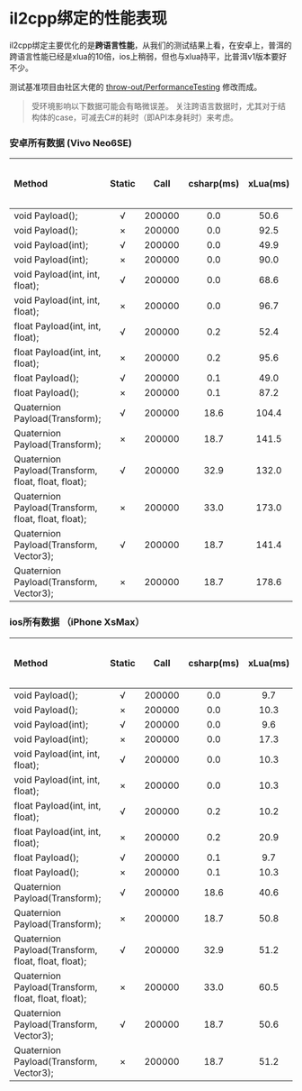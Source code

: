 # il2cpp绑定的性能表现
il2cpp绑定主要优化的是**跨语言性能**，从我们的测试结果上看，在安卓上，普洱的跨语言性能已经是xlua的10倍，ios上稍弱，但也与xlua持平，比普洱v1版本要好不少。

测试基准项目由社区大佬的 [throw-out/PerformanceTesting](https://github.com/throw-out/PerformanceTesting) 修改而成。


> 受环境影响以下数据可能会有略微误差。
> 关注跨语言数据时，尤其对于结构体的case，可减去C#的耗时（即API本身耗时）来考虑。

### 安卓所有数据 (Vivo Neo6SE)
| Method                                                | Static  | Call         | csharp(ms)   | xLua(ms)  | puerts v1 with wrapper(ms) | puerts v2 reflection (ms) | puerts v2 with wrapper (ms)
| :----                                                 | :----:  | :----:       | :----:       | :----:    | :----:                     | :----:                    | :----:           
| void Payload();                                       | √       | 200000       | 0.0          | 50.6      | 25.0                       | 20.0                      | 10.0             
| void Payload();                                       | ×       | 200000       | 0.0          | 92.5      | 31.0                       | 14.0                      | 11.0             
| void Payload(int);                                    | √       | 200000       | 0.0          | 49.9      | 12.0                       | 20.0                      | 8.0              
| void Payload(int);                                    | ×       | 200000       | 0.0          | 90.0      | 15.0                       | 26.0                      | 9.0              
| void Payload(int, int, float);                        | √       | 200000       | 0.0          | 68.6      | 41.0                       | 35.0                      | 8.0              
| void Payload(int, int, float);                        | ×       | 200000       | 0.0          | 96.7      | 23.0                       | 48.0                      | 28.0             
| float Payload(int, int, float);                       | √       | 200000       | 0.2          | 52.4      | 21.0                       | 69.0                      | 31.0             
| float Payload(int, int, float);                       | ×       | 200000       | 0.2          | 95.6      | 18.0                       | 60.0                      | 41.0          
| float Payload();                                      | √       | 200000       | 0.1          | 49.0      | 26.0                       | 39.0                      | 8.0              
| float Payload();                                      | ×       | 200000       | 0.1          | 87.2      | 19.0                       | 34.0                      | 10.0             
| Quaternion Payload(Transform);                        | √       | 200000       | 18.6         | 104.4     | 77.0                       | 48.0                      | 35.0             
| Quaternion Payload(Transform);                        | ×       | 200000       | 18.7         | 141.5     | 70.0                       | 47.0                      | 36.0             
| Quaternion Payload(Transform, float, float, float);   | √       | 200000       | 32.9         | 132.0     | 77.0                       | 66.0                      | 37.0             
| Quaternion Payload(Transform, float, float, float);   | ×       | 200000       | 33.0         | 173.0     | 76.0                       | 68.0                      | 38.0             
| Quaternion Payload(Transform, Vector3);               | √       | 200000       | 18.7         | 141.4     | 115.0                      | 58.0                      | 36.0             
| Quaternion Payload(Transform, Vector3);               | ×       | 200000       | 18.7         | 178.6     | 113.0                      | 57.0                      | 38.0             

### ios所有数据 （iPhone XsMax）
| Method                                                | Static  | Call         | csharp(ms)   | xLua(ms)  | puerts v1 with wrapper(ms) | puerts v2 reflection (ms) | puerts v2 with wrapper (ms)
| :----                                                 | :----:  | :----:       | :----:       | :----:    | :----:                     | :----:                    | :----:           
| void Payload();                                       | √       | 200000       | 0.0          | 9.7       | 14.0                       | 16.0                      | 13.0  
| void Payload();                                       | ×       | 200000       | 0.0          | 10.3      | 21.0                       | 21.0                      | 19.0  
| void Payload(int);                                    | √       | 200000       | 0.0          | 9.6       | 19.0                       | 23.0                      | 15.0  
| void Payload(int);                                    | ×       | 200000       | 0.0          | 17.3      | 22.0                       | 27.0                      | 18.0  
| void Payload(int, int, float);                        | √       | 200000       | 0.0          | 10.3      | 24.0                       | 36.0                      | 20.0  
| void Payload(int, int, float);                        | ×       | 200000       | 0.0          | 10.3      | 25.0                       | 41.0                      | 23.0  
| float Payload(int, int, float);                       | √       | 200000       | 0.2          | 10.2      | 28.0                       | 54.0                      | 26.0  
| float Payload(int, int, float);                       | ×       | 200000       | 0.2          | 20.9      | 28.0                       | 56.0                      | 27.0
| float Payload();                                      | √       | 200000       | 0.1          | 9.7       | 20.0                       | 30.0                      | 20.0  
| float Payload();                                      | ×       | 200000       | 0.1          | 10.3      | 24.0                       | 36.0                      | 24.0  
| Quaternion Payload(Transform);                        | √       | 200000       | 18.6         | 40.6      | 60.0                       | 39.0                      | 32.0  
| Quaternion Payload(Transform);                        | ×       | 200000       | 18.7         | 50.8      | 62.0                       | 40.0                      | 34.0  
| Quaternion Payload(Transform, float, float, float);   | √       | 200000       | 32.9         | 51.2      | 65.0                       | 60.0                      | 41.0  
| Quaternion Payload(Transform, float, float, float);   | ×       | 200000       | 33.0         | 60.5      | 69.0                       | 62.0                      | 42.0  
| Quaternion Payload(Transform, Vector3);               | √       | 200000       | 18.7         | 50.6      | 92.0                       | 45.0                      | 36.0  
| Quaternion Payload(Transform, Vector3);               | ×       | 200000       | 18.7         | 51.2      | 94.0                       | 48.0                      | 36.0  
